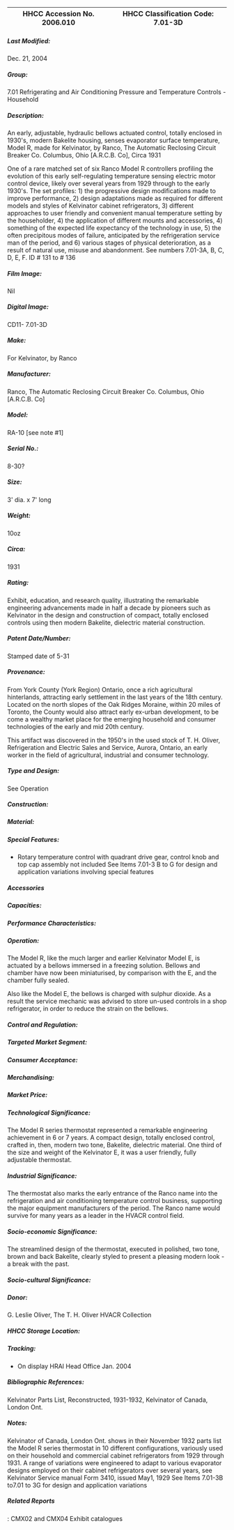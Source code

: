 | **HHCC Accession No. 2006.010** |**HHCC Classification Code:  7.01-3D**|
| ----------- | ----------- |

##### Last Modified:
Dec. 21, 2004

##### Group:
7.01 Refrigerating and Air Conditioning Pressure and Temperature Controls - Household

##### Description:
An early, adjustable, hydraulic bellows actuated control, totally enclosed in 1930's, modern Bakelite housing, senses evaporator surface temperature, Model R, made for Kelvinator, by Ranco, The Automatic Reclosing Circuit Breaker Co. Columbus, Ohio [A.R.C.B. Co], Circa 1931

One of a rare matched set of six Ranco Model R controllers profiling the evolution of this early self-regulating temperature sensing electric motor control device, likely over several years from 1929 through to the early 1930's. The set profiles: 1) the progressive design modifications made to improve performance, 2) design adaptations made as required for different models and styles of Kelvinator cabinet refrigerators, 3) different approaches to user friendly and convenient manual temperature setting by the householder, 4) the application of different mounts and accessories, 4) something of the expected life expectancy of the technology in use, 5) the often precipitous modes of failure, anticipated by the refrigeration service man of the period, and 6) various stages of  physical deterioration, as a result of natural use, misuse and abandonment. See numbers 7.01-3A, B, C, D, E, F. ID # 131 to # 136

##### Film Image:
Nil

##### Digital Image:
CD11- 7.01-3D

##### Make:
For Kelvinator, by Ranco

##### Manufacturer:
Ranco, The Automatic Reclosing Circuit Breaker Co. Columbus, Ohio [A.R.C.B. Co]

##### Model:
RA-10 [see note #1]

##### Serial No.:
8-30?

##### Size:
3' dia. x 7' long

##### Weight:
10oz

##### Circa:
1931

##### Rating:
Exhibit, education, and research quality, illustrating the remarkable engineering advancements made in half a decade by pioneers such as Kelvinator in the design and construction of compact, totally enclosed controls using then modern Bakelite, dielectric material construction.

##### Patent Date/Number:
Stamped date of 5-31

##### Provenance:
From York County (York Region) Ontario, once a rich agricultural hinterlands, attracting early settlement in the last years of the 18th century. Located on the north slopes of the Oak Ridges Moraine, within 20 miles of Toronto, the County would also attract early ex-urban development, to be come a wealthy market place for the emerging household and consumer technologies of the early and mid 20th century. 

This artifact was discovered in the 1950's in the used stock of T. H. Oliver, Refrigeration and Electric Sales and Service, Aurora, Ontario, an early worker in the field of agricultural, industrial and consumer technology.

##### Type and Design:
See Operation

##### Construction:


##### Material:


##### Special Features:
-    Rotary temperature control with quadrant drive gear, control knob and top cap assembly not included
See Items 7.01-3 B to G for design and application variations involving special features

##### Accessories


##### Capacities:


##### Performance Characteristics:


##### Operation:
The Model R, like the much larger and earlier Kelvinator Model E, is actuated by a bellows immersed in a freezing solution. Bellows and chamber have now been miniaturised, by comparison with the E, and the chamber fully sealed. 

Also like the Model E, the bellows is charged with sulphur dioxide. As a result the service mechanic was advised to store un-used controls in a shop refrigerator, in order to reduce the strain on the bellows.

##### Control and Regulation:


##### Targeted Market Segment:


##### Consumer Acceptance:


##### Merchandising:


##### Market Price:


##### Technological Significance:
The Model R series thermostat represented a remarkable engineering achievement in 6 or 7 years. A compact design, totally enclosed control, crafted in, then, modern two tone, Bakelite, dielectric material. One third of the size and weight of the Kelvinator E, it was a user friendly, fully adjustable thermostat.

##### Industrial Significance:
The thermostat also marks the early entrance of the Ranco name into the refrigeration and air conditioning temperature control business, supporting the major equipment manufacturers of the period. The Ranco name would survive for many years as a leader in the HVACR control field.

##### Socio-economic Significance:
The streamlined design of the thermostat, executed in polished, two tone, brown and back Bakelite, clearly styled to present a pleasing modern look - a break with the past.

##### Socio-cultural Significance:


##### Donor:
G. Leslie Oliver, The T. H. Oliver HVACR Collection

##### HHCC Storage Location:


##### Tracking:
- On display HRAI Head Office Jan. 2004

##### Bibliographic References:
Kelvinator Parts List, Reconstructed, 1931-1932, Kelvinator of Canada, London Ont.

##### Notes:
Kelvinator of Canada, London Ont. shows in their November 1932 parts list the Model R series thermostat in 10 different configurations, variously used on their household and commercial cabinet refrigerators from 1929 through 1931.
A range of variations were engineered to adapt to various evaporator designs employed on their cabinet refrigerators over several years, see Kelvinator Service manual Form 3410, issued May1, 1929 
See Items 7.01-3B to7.01 to 3G for design and application variations

##### Related Reports
: 
CMX02 and CMX04 Exhibit catalogues
